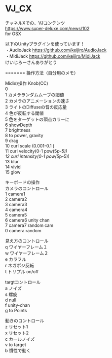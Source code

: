 # VJ_CX

チャネルXでの、VJコンテンツ  
https://www.super-deluxe.com/news/102  
for OSX

以下のUnityプラグインを使っています！  
・AudioJack https://github.com/keijiro/AudioJack  
・MidiJack https://github.com/keijiro/MidiJack  
けいじろーさんありがとう  

=======
操作方法（自分用のメモ）  

Midiの操作
Knob(CC)  
0	  
1	 カメラランダムムーブの閾値  
2	 カメラのアニメーションの速さ  
3	 ライトのDiffuseの音の反応量  
4	 色が反転する閾値  
5	 色をターゲットの頂点カラーに  
6	 showDepth  
7	 brightness  
8	 to power, gravity  
9  drag  
10 curl scale (0.001-0.1 )  
11 curl velocity(0-1 pow(5*p-5))  
12 curl intensity(0-1 pow(5*p-5))  
13 blur  
14 vivid  
15 glow  

キーボードの操作  
カメラのコントロール  
1	camera1  
2	camera2  
3	camera3  
4	camera4  
5	camera5  
6	camera6 unity chan  
7	camera7 random cam  
0	camera random  

見え方のコントロール  
q	ワイヤーフレーム１  
w	ワイヤーフレーム２  
e	カラフル  
r	ネガポジ反転  
t	トリプル on/off  

targtコントロール  
a	ノイズ  
s	螺旋  
d	null  
f	unity-chan  
g	to Points  

動きのコントロール  
z	リセット1  
x	リセット2  
c	カールノイズ  
v	to target  
b	慣性で動く  
